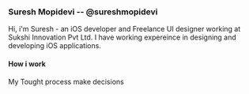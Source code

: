 ### Suresh Mopidevi -- @sureshmopidevi
Hi, i'm Suresh - an iOS developer and Freelance UI designer working at Sukshi Innovation Pvt Ltd. I have working expereince in designing and developing iOS applications. 

#### How i work

My Tought process make decisions

